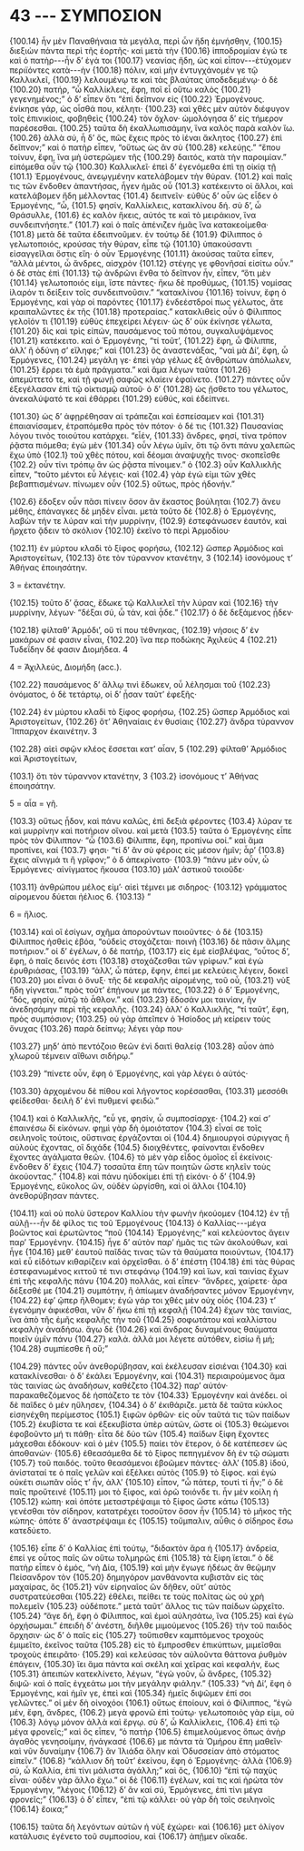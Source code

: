 
# 43 --- ΣΥΜΠΟΣΙΟΝ

{100.14} ἦν μὲν Παναθήναια τὰ μεγάλα, περὶ ὧν ἤδη ἐμνήσθην, {100.15} διεξιὼν πάντα περὶ τῆς ἑορτῆς· καὶ μετὰ τὴν {100.16} ἱπποδρομίαν ἐγώ τε καὶ ὁ πατὴρ---ἦν δ’ ἐγἀ τοι {100.17} νεανίας ἤδη, ὡς καὶ εἶπον---ἐτύχομεν περιϊόντες κατὰ---ὴν {100.18} πόλιν, καὶ μὴν ἐντυγχάνομέν γε τῷ Καλλικλεῖ, {100.19} λελουμένῳ τε καὶ τὰς βλαύτας ὑποδεδεμένῳ· ὁ δὲ {100.20} πατήρ, “ὦ Καλλίκλεις, ἔφη, ποῖ εἶ οὕτω καλὸς {100.21} γεγενημένος;” ὁ δ’ εἶπεν ὅτι “ἐπὶ δεῖπνον εἰς {100.22} Ἑρμογένους. ἐνίκησε γάρ, ὡς οἶσθά που, κέλητι· {100.23} καὶ χθὲς μὲν αὐτὸν διέφυγον τοῖς ἐπινικίοις, φοβηθεὶς {100.24} τὸν ὄχλον· ὡμολόγησα δ’ εἰς τήμερον παρέσεσθαι. {100.25} ταῦτα δὴ ἐκαλλωπισάμην, ἵνα καλὸς παρὰ καλὸν ἴω. {100.26} ὰλλὰ σύ, ἦ δ’ ὅς, πῶς ἔχεις πρὸς τὸ ἰέναι ἄκλητος {100.27} ἐπὶ δεῖπνον;” καὶ ὁ πατὴρ εἶπεν, “οὕτως ὡς ἂν σὺ {100.28} κελεύῃς.” “ἕπου τοίνυν, ἔφη, ἵνα μὴ ὑστερῶμεν τῆς {100.29} δαιτός, κατὰ τὴν παροιμίαν.” εἱπόμεθα οὖν τῷ {100.30} Καλλικλεῖ· ἐπεὶ δ’ ἐγενόμεθα ἐπὶ τῃ οἰκίᾳ τῇ  {101.1} Ἑρμογένους, ἀνεῳγμένην κατελάβομεν τὴν θύραν. {101.2} καὶ παῖς τις τῶν ἔνδοθεν ἀπαντήσας, ἦγεν ἡμᾶς οὗ {101.3} κατέκειντο οἱ ἄλλοι, καὶ κατελάβομεν ἤδη μέλλοντας {101.4} δειπνεῖν· εὐθὺς δ’ οὖν ὡς εἶδεν ὁ Ἑρμογένης, “ὦ, {101.5} φησίν, Καλλίκλεις, κατακλίνου δή. σὺ δ’, ὦ Θράσυλλε, {101.6} ἐς καλὸν ἥκεις, αὐτός τε καὶ τὸ μειράκιον, ἵνα συνδειπνήσητε.” {101.7} καὶ ὁ παῖς ἀπένιζεν ἡμᾶς ἵνα κατακεοίμεθα· {101.8} μετὰ δὲ ταῦτα ἐδειπνοῦμεν. ἐν τούτῳ δὲ {101.9} Φίλιππος ὁ γελωτοποιός, κρούσας τὴν θύραν, εἶπε τῷ {101.10} ὑπακούσαντι εἰσαγγεῖλαι ὅστις εἴη· ὁ οὖν Ἑρμογένης {101.11} ἀκούσας ταῦτα εἶπεν, “ἀλλὰ μέντοι, ὦ ἄνδρες, αἰσχρὸν {101.12} στέγης γε φθονῆσαί εἰσίτω οὖν.” ὁ δὲ στὰς ἐπὶ {101.13} τῷ ἀνδρῶνι ἔνθα τὸ δεῖπνον ἦν, εἶπεν, “ὅτι μὲν {101.14} γελωτοποιός εἰμι, ἴστε πάντες· ἤκω δὲ προθύμως, {101.15} νομίσας ἱλαρόν τι δείξειν τοῖς συνδειπνοῦσιν.” “κατακλίνου {101.16} τοίνυν, ἔφη ὁ Ἑρμογένης, καὶ γὰρ οἱ παρόντες {101.17} ἐνδεέστδροί πως γέλωτος, ἅτε κραιπαλῶντες ἐκ τῆς {101.18} προτεραίας.” κατακλιθεὶς οὖν ὁ Φίλιππος γελοῖόν τι {101.19} εὐθὺς ἐπεχείρει λέγειν· ὡς δ’ οὐκ ἐκίνησε γέλωτα, {101.20} δὶς καὶ τρὶς εἰπών, παυσάμενος τοῦ πότου, συγκαλυψάμενος {101.21} κατέκειτο. καὶ ὁ Ἑρμογένης, “τί τοῦτ’, {101.22} ἔφη, ὦ Φίλιππε, ἀλλ’ ἢ ὀδύνη σ’ εἴληφε;” καὶ {101.23} ὃς ἀναστενάξας, “ναὶ μὰ Δί’, ἔφη, ὦ Ἑρμόγενες, {101.24} μεγάλη γε· ἐπεὶ γὰρ γέλως ἐξ ἀνθρώπων ἀπόλωλεν, {101.25} ἔρρει τὰ ἐμὰ πράγματα.” καὶ ἅμα λέγων ταῦτα {101.26} ἀπεμύττετό τε, καὶ τῇ φωνῇ σαφῶς κλαίειν ἐφαίνετο. {101.27} πάντες οὖν ἐξεγέλασαν ἐπὶ τῷ οἰκτισμῷ αὐτοῦ· ὁ δ’ {101.28} ὡς ᾔσθετο του γέλωτος, ἀνεκαλύψατό τε καὶ ἐθάρρει {101.29} εὐθύς, καὶ ἐδείπνει.

{101.30} ὡς δ’ ἀφῃρέθησαν αἱ τράπεζαι καὶ ἐσπείσαμεν καὶ {101.31} ἐπαιανίσαμεν, ἐτραπόμεθα πρὸς τὸν πότον· ὁ δέ τις {101.32} Παυσανίας λόγου τινὸς τοιούτου κατάρχει. “εἶἑν, {101.33} ἄνδρες, φησί, τίνα τρόπον ῥᾷστα πιόμεθα; ἐγὼ μὲν {101.34} οὖν λέγω ὑμῖν, ὅτι τῷ ὄντι πάνυ χαλεπῶς ἔχω ὑπὸ  {102.1} τοῦ χθὲς πότου, καὶ δέομαι ἀναψυχῆς τινος· σκοπεῖσθε {102.2} οὖν τίνι τρόπῳ ἂν ὡς ῥᾷστα πίνοιμεν.” ὁ {102.3} οὖν Καλλικλῆς εἶπεν, “τοῦτο μέντοι εὖ λέγεις· καὶ {102.4} γὰρ ἐγώ εἰμι τῶν χθὲς βεβαπτισμένων. πίνωμεν οὖν {102.5} οὕτως, πρὸς ἡδονήν.”

{102.6} ἔδοξεν οὖν πᾶσι πίνειν ὅσον ἂν ἕκαστος βούληται {102.7} ἄνευ μέθης, ἐπάναγκες δὲ μηδὲν εἶναι. μετὰ τοῦτο δὲ {102.8} ὁ Ἑρμογένης, λαβὼν τήν τε λύραν καὶ τὴν μυρρίνην, {102.9} ἐστεφάνωσεν ἑαυτόν, καὶ ἤρχετο ᾄδειν τὸ σκόλιον {102.10} ἐκεῖνο τὸ περὶ Ἀρμοδίου·

{102.11} ἐν μύρτου κλαδὶ τὸ ξίφος φορήσω,
{102.12} ὥσπερ Ἁρμόδιος καὶ Ἀριστογείτων,
{102.13} ὅτε τὸν τύραννον κτανέτην, 3
{102.14} ἰσονόμους τ’ Ἀθήνας ἐποιησάτην.

3 = ἐκτανέτην.

{102.15} τοῦτο δ’ ᾄσας, ἔδωκε τῷ Καλλικλεῖ τὴν λύραν καὶ {102.16} τὴν μυρρίνην, λέγων· “δέξαι σύ, ὦ τάν, καὶ ᾆδε.” {102.17} ὁ δὲ δεξάμενος ᾖδεν·

{102.18} φίλταθ’ Ἁρμόδι’, οὔ τί που τέθνηκας,
{102.19} νήσοις δ’ ἐν μακάρων σέ φασιν εἶναι,
{102.20} ἵνα περ ποδώκης Ἀχιλεὺς 4
{102.21} Τυδεΐδην δέ φασιν Διομήδεα. 4

4 = Ἀχιλλεύς, Διομήδη (acc.).

{102.22} παυσάμενος δ’ ἄλλῳ τινὶ ἔδωκεν, οὗ λέλησμαι τοῦ {102.23} ὀνόματος, ὁ δὲ τετάρτῳ, οἱ δ’ ᾖσαν ταῦτ’ ἐφεξῆς·

{102.24} ἐν μύρτου κλαδὶ τὸ ξίφος φορήσω,
{102.25} ὥσπερ Ἁρμόδιος καὶ Ἀριστογείτων,
{102.26} ὅτ’ Ἀθηναίαις ἐν θυσίαις
{102.27} ἄνδρα τύραννον Ἵππαρχον ἐκαινέτην. 3

{102.28} αἰεὶ σφῷν κλέος ἔσσεται κατ’ αἶαν, 5
{102.29} φίλταθ’ Ἁρμόδιος καὶ Ἀριστογείτων,

{103.1} ὅτι τὸν τύραννον κτανέτην, 3
{103.2} ἰσονόμους τ’ Ἀθήνας ἐποιησάτην.

5 = αἶα = γῆ.

{103.3} οὕτως ᾖδον, καὶ πάνυ καλῶς, ἐπὶ δεξιὰ φέροντες {103.4} λύραν τε καὶ μυρρίνην καὶ ποτήριον οἴνου. καὶ μετὰ {103.5} ταῦτα ὁ Ἑρμογένης εἶπε πρὸς τὸν Φίλιππον· “ὦ {103.6} Φίλιππε, ἔφη, προπίνω σοί.” καὶ ἅμα προπίνει, καί {103.7} φησι· “τί δ’ ἂν σὺ φέροις εἰς μέσον ἡμῖν; ἆρ’ {103.8} ἔχεις αἴνιγμά τι ἢ γρῖφον;” ὁ δ ἀπεκρίνατο· {103.9} “πάνυ μὲν οὖν, ὦ Ἑρμόγενες· αἰνίγματος ἤκουσα {103.10} μάλ’ ἀστικοῦ τοιοῦδε·

{103.11} ἀνθρώπου μέλος εἰμ’· αἰεὶ τέμνει με σιδηρος·
{103.12} γράμματος αἰρομενου δύεται ἠέλιος 6. {103.13} ”

6 = ἥλιος.

{103.14} καὶ οἳ ἐσίγων, σχῆμα ἀπορούντων ποιοῦντες· ὁ δὲ {103.15} Φίλιππος ἡσθεὶς ἐβόα, “οὐδεὶς στοχάζεται· ποινὴ {103.16} δὲ πᾶσιν ἅλμης ποτήριον.” οἱ δ’ ἐγέλων, ὁ δὲ πατήρ, {103.17} εἰς ἐμὲ εἰσβλέψας, “οὗτος δ’, ἔφη, ὁ παῖς δεινός ἐστι {103.18} στοχάζεσθαι τῶν γρίφων.” καὶ ἐγὼ ἐρυθριάσας, {103.19} “ἀλλ’, ὦ πάτερ, ἔφην, ἐπεί με κελεύεις λέγειν, δοκεῖ {103.20} μοι εἶναι ὁ ὄνυξ· τῆς δὲ κεφαλῆς αἰρομένης, τοῦ οὖ, {103.21} νὺξ ἤδη γίγνεται.” πρὸς τοῦτ’ ἐπῄνουν με πάντες, {103.22} ὁ δ’ Ἑρμογένης, “δός, φησίν, αὐτῷ τὸ ἆθλον.” καὶ {103.23} ἔδοσάν μοι ταινίαν, ἣν ἀνεδησάμην περὶ τῆς κεφαλῆς. {103.24} ἀλλ’ ὁ Καλλικλῆς, “τί ταῦτ’, ἔφη, πρὸς συμπόσιον; {103.25} οὐ γὰρ ἀπεῖπεν ὁ Ἡσίοδος μὴ κείρειν τοὺς ὄνυχας {103.26} παρὰ δείπνῳ; λέγει γὰρ που·

{103.27} μηδ’ ἀπὸ πεντόζοιο θεῶν ἐνὶ δαιτὶ θαλείᾳ
{103.28} αὖον ἀπὸ χλωροῦ τέμνειν αἴθωνι σιδήρῳ.”

{103.29} “πίνετε οὖν, ἔφη ὁ Ἑρμογένης, καὶ γὰρ λέγει ὁ αὐτός·

{103.30} ἀρχομένου δὲ πίθου καὶ λήγοντος κορέσασθαι,
{103.31} μεσσόθι φείδεσθαι· δειλὴ δ’ ἐνὶ πυθμενί φειδώ.”

{104.1} καὶ ὁ Καλλικλῆς, “εὖ γε, φησίν, ὦ συμποσίαρχε· {104.2} καί σ’ ἐπαινέσω δί εἰκόνων. φημὶ γὰρ δὴ ὁμοιότατον {104.3} εἶναί σε τοῖς σειληνοῖς τούτοις, οὕστινας ἐργάζονται οἱ {104.4} δημιουργοὶ σύριγγας ἢ αὐλοὺς ἔχοντας, οἳ διχάδε {104.5} διοιχθέντες, φαίνονται ἔνδοθεν ἔχοντες ἀγάλματα θεῶν. {104.6} τὸ μὲν γὰρ εἶδος ὁμοῖος εἶ ἐκείνοις· ἔνδοθεν δ’ ἔχεις {104.7} τοσαῦτα ἔπη τῶν ποιητῶν ὥστε κηλεῖν τοὺς ἀκούοντας.” {104.8} καὶ πάνυ ηὐδοκίμει ἐπὶ τῇ εἰκόνι· ὁ δ’ {104.9} Ἑρμογένης, εὔκολος ὤν, οὐδὲν ὠργίσθη, καὶ οἱ ἄλλοι {104.10} ἀνεθορύβησαν πάντες.

{104.11} καὶ οὐ πολὺ ὕστερον Καλλίου τὴν φωνὴν ἡκούομεν {104.12} ἐν τᾖ αὐλῇ---ἦν δὲ φίλος τις τοῦ Ἑρμογένους {104.13} ὁ Καλλίας---μέγα βοῶντος καὶ ἐρωτῶντος “ποῦ {104.14} Ἑρμογένης;” καὶ κελεύοντος ἄγειν παρ’ Ἑρμογένην. {104.15} ἦγε δ’ αὐτὸν παρ’ ἡμᾶς τις τῶν ἀκολούθων, καὶ ἦγε {104.16} μεθ’ ἑαυτοῦ παῖδάς τινας τῶν τὰ θαύματα ποιούντων, {104.17} καὶ εὖ εἰδότων κιθαρίζειν καὶ ὀρχεῖσθαι. ὁ δ’ ἐπέστη {104.18} ἐπὶ τὰς θύρας ἐστεφανωμένος κιττοῦ τέ τινι στεφάνῳ {104.19} καὶ ἴων, καὶ ταινίας ἔχων ἐπὶ τῆς κεφαλῆς πάνυ {104.20} πολλάς, καὶ εἶπεν· “ἄνδρες, χαίρετε· ἆρα δέξεσθέ με {104.21} συμπότην, ἢ ἀπίωμεν ἀναδήσαντες μόνον Ἑρμογένην, {104.22} ἐφ’ ῷπερ ἤλθομεν; ἐγὼ γάρ τοι χθές μὲν οὐχ οἷός {104.23} τ’ ἐγενόμην ἀφικέσθαι, νῦν δ’ ἤκω ἐπὶ τῇ κεφαλῇ {104.24} ἔχων τὰς ταινίας, ἵνα ἀπὸ τῆς ἐμῆς κεφαλῆς τὴν τοῦ {104.25} σοφωτάτου καὶ καλλίστου κεφαλὴν ἀναδήσω. ἄγω δὲ {104.26} καὶ ἄνδρας δυναμένους θαύματα ποιεῖν ὑμῖν πάνυ {104.27} καλά. ἀλλά μοι λέγετε αὐτόθεν, εἰσίω ἢ μή; {104.28} συμπίεσθε ἢ οὔ;”

{104.29} πάντες οὖν ἀνεθορύβησαν, καὶ ἐκέλευσαν εἰσιέναι {104.30} καὶ κατακλίνεσθαι· ὁ δ’ ἐκάλει Ἑρμογένην, καὶ {104.31} περιαιρούμενος ἅμα τὰς ταινίας ὡς ἀναδήσων, καθέζετο {104.32} παρ’ αὐτόν· παρακαθεζόμενος δὲ ἠσπάζετο τε τὸν {104.33} Ἑρμογένην καὶ ἀνέδει. οἱ δὲ παῖδες ὁ μέν ηὔλησεν, {104.34} ὁ δ’ ἐκιθάριζε. μετὰ δὲ ταῦτα κύκλος εἰσηνέχθη περίμεστος  {105.1} ξιφῶν ὀρθῶν· εἰς οὖν ταῦτά τις τῶν παίδων {105.2} ἐκυβίστα τε καὶ ἐξεκυβίστα ὑπὲρ αὐτῶν, ὥστε οἱ {105.3} θεώμενοι ἐφοβοῦντο μή τι πάθῃ· εἶτα δὲ δύο τῶν {105.4} παίδων ξίφη ἔχοντες μάχεσθαι ἐδόκουν· καὶ ὁ μὲν {105.5} παίει τὸν ἕτερον, ὁ δὲ κατέπεσεν ὡς ἀποθανών· {105.6} ἐθεασάμεθα δὲ τὸ ξίφος πεπηγμένον δὴ ἐν τῷ σώματι {105.7} τοῦ παιδός. τοῦτο θεασάμενοι ἐβοῶμεν πάντες· ἀλλ’ {105.8} ἰδού, ἀνίσταταί τε ὁ παῖς γελῶν καὶ ἐξέλκει αὐτὸς {105.9} τὸ ξίφος. καὶ ἐγὼ οὐκέτι σιωπᾶν οἷός τ’ ἦν, ἀλλ’ {105.10} εἶπον, “ὦ πάτερ, τουτὶ τί ἦν;” ὁ δὲ παῖς προὔτεινέ {105.11} μοι τὸ ξίφος, καὶ ὁρῶ τοιόνδε τι. ἦν μὲν κοίλη ἡ {105.12} κώπη· καὶ ὁπότε μεταστρέψαιμι τὸ ξίφος ὥστε κάτω {105.13} γενέσθαι τὸν σίδηρον, κατατρέχει τοσοῦτον ὅσον ἦν {105.14} τὸ μῆκος τῆς κώπης· ὁπότε δ’ ἀναστρέψαιμι ἐς {105.15} τοὔμπαλιν, αὖθις ὁ σίδηρος ἔσω κατεδύετο.

{105.16} εἶπε δ’ ὁ Καλλίας ἐπὶ τούτῳ, “διδακτὸν ἄρα ἡ {105.17} ἀνδρεία, ἐπεί γε οὗτος παῖς ὢν οὕτω τολμηρῶς ἐπὶ {105.18} τὰ ξίφη ἵεται.” ὁ δἔ πατὴρ εἶπεν ὁ ἐμός, “νὴ Δία, {105.19} καὶ μὴν ἔγωγε ἡδέως ἂν θεῷμην Πείσανδρον τὸν {105.20} δημηγόρον μανθάνοντα κυβιστᾶν εἰς τὰς μαχαίρας, ὃς {105.21} νῦν εἰρηναῖος ὢν δῆθεν, οὔτ’ αὐτὸς συστρατεύεσθαι {105.22} ἐθέλει, πείθει τε τοὺς πολίτας ὡς οὐ χρὴ πολεμεῖν {105.23} οὐδέποτε.” μετὰ ταῦτ’ ἄλλος τις τῶν παίδων ὠρχεῖτο. {105.24} “ἄγε δή, ἔφη ὁ Φίλιππος, καὶ ἐμοὶ αὐλησάτω, ἵνα {105.25} καὶ ἐγὼ ὀρχήσωμαι.” ἐπειδὴ δ’ ἀνέστη, διῆλθε μιμούμενος {105.26} τὴν τοῦ παιδὸς ὄρχησιν· ὡς δ’ ὁ παῖς εἰς {105.27} τοὔπισθεν καμπτόμενος τροχοὺς ἐμιμεῖτο, ἐκεῖνος ταῦτα {105.28} εἰς τὸ ἔμπροσθεν ἐπικύπτων, μιμεῖσθαι τροχοὺς ἐπειρᾶτο· {105.29} καὶ κελεύσας τὸν αὐλοῦντα θάττονα ῥυθμὸν ἐπάγειν, {105.30} ἵει ἅμα πάντα καὶ σκέλη καὶ χεῖρας καὶ κεφαλήν, ἕως {105.31} ἀπειπὼν κατεκλίνετο, λέγων, “ἐγὼ γοῦν, ὦ ἄνδρες, {105.32} διψῶ· καὶ ὁ παῖς ἐγχεάτω μοι τὴν μεγάλην φιάλην.” {105.33} “νὴ Δί’, ἔφη ὁ Ἑρμογένης, καὶ ἡμῖν γε, ἐπεὶ καὶ {105.34} ἡμεῖς διψῶμεν ἐπί σοι γελῶντες.” οἱ μὲν δὴ οἰνοχόοι  {106.1} οὕτως ἐποίουν, καὶ ὁ Φίλιππος, “ἐγὼ μέν, ἔφη, ἄνδρες, {106.2} μεγὰ φρονῶ ἐπὶ τούτῳ· γελωτοποιὸς γὰρ εἰμι, οὐ {106.3} λόγῳ μόνον ἀλλὰ καὶ ἔργῳ. σὺ δ’, ὦ Καλλίκλεις, {106.4} ἐπὶ τῷ μέγα φρονεῖς;” καὶ ὃς εἶπεν, “ὁ πατὴρ {106.5} ἐπιμελούμενος ὅπως ἀνὴρ ἀγαθὸς γενησοίμην, ἡνάγκασέ {106.6} με πάντα τὰ Ὁμήρου ἔπη μαθεῖν· καὶ νῦν δυναίμην {106.7} ἂν Ἰλιάδα ὅλην καὶ Ὀδυσσείαν ἀπὸ στόματος εἰπεῖν.” {106.8} “κάλλιον δὴ τοῦτ’ ἐκείνου, ἔφη ὁ Ἑρμογένης· ἀλλὰ {106.9} σύ, ὦ Καλλία, ἐπὶ τίνι μάλιστα ἀγάλλη;” καὶ ὅς, {106.10} “ἐπὶ τῷ παχὺς εἶναι· οὐδὲν γὰρ ἄλλο ἔχω.” οἱ δὲ {106.11} ἐγέλων, καί τις καὶ ἠρώτα τὸν Ἑρμογένην, “λέγοις {106.12} δ’ ἂν καὶ σύ, Ἑρμόγενες, ἐπὶ τίνι μέγα φρονεῖς;” {106.13} ὁ δ’ εἶπεν, “ἐπὶ τῷ κάλλει· οὐ γὰρ δὴ τοῖς σειληνοῖς {106.14} ἔοικα;”

{106.15} ταῦτα δὴ λεγόντων αὐτῶν ἡ νὺξ ἐχώρει· καὶ {106.16} μετ ὀλίγον κατάλυσις ἐγένετο τοῦ συμποσίου, καὶ {106.17} ἀπῇμεν οἴκαδε.


